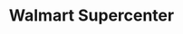 ---
title: "Walmart Supercenter"
url: /tallahassee/walmart-supercenter-lagniappe-way/
shop: Supermarkt
---